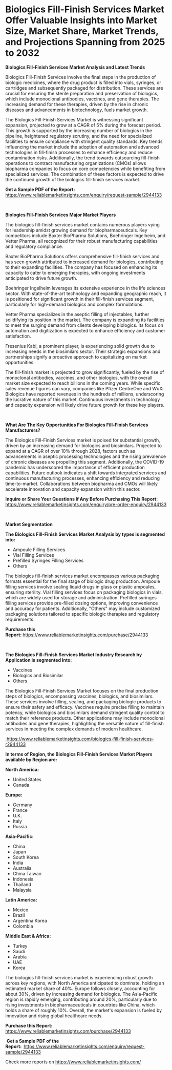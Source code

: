 <p><h1>Biologics Fill-Finish Services Market Offer Valuable Insights into Market Size, Market Share, Market Trends, and Projections Spanning from 2025 to 2032</h1></p><p><strong>Biologics Fill-Finish Services Market Analysis and Latest Trends</strong></p>
<p><p>Biologics Fill-Finish Services involve the final steps in the production of biologic medicines, where the drug product is filled into vials, syringes, or cartridges and subsequently packaged for distribution. These services are crucial for ensuring the sterile preparation and preservation of biologics, which include monoclonal antibodies, vaccines, and gene therapies. The increasing demand for these therapies, driven by the rise in chronic diseases and advancements in biotechnology, fuels market growth.</p><p>The Biologics Fill-Finish Services Market is witnessing significant expansion, projected to grow at a CAGR of 5% during the forecast period. This growth is supported by the increasing number of biologics in the pipeline, heightened regulatory scrutiny, and the need for specialized facilities to ensure compliance with stringent quality standards. Key trends influencing the market include the adoption of automation and advanced technologies in fill-finish processes to enhance efficiency and reduce contamination risks. Additionally, the trend towards outsourcing fill-finish operations to contract manufacturing organizations (CMOs) allows biopharma companies to focus on core competencies while benefiting from specialized services. The combination of these factors is expected to drive the continued growth of the biologics fill-finish services market.</p></p>
<p><strong>Get a Sample PDF of the Report:&nbsp;</strong> <a href="https://www.reliablemarketinsights.com/enquiry/request-sample/2944133?utm_campaign=3320&utm_medium=2&utm_source=Github&utm_content=ia&utm_term=15032025&utm_id=biologics-fill-finish-services">https://www.reliablemarketinsights.com/enquiry/request-sample/2944133</a></p>
<p>&nbsp;</p>
<p><strong>Biologics Fill-Finish Services Major Market Players</strong></p>
<p><p>The biologics fill-finish services market contains numerous players vying for leadership amidst growing demand for biopharmaceuticals. Key competitors include Baxter BioPharma Solutions, Boehringer Ingelheim, and Vetter Pharma, all recognized for their robust manufacturing capabilities and regulatory compliance.</p><p>Baxter BioPharma Solutions offers comprehensive fill-finish services and has seen growth attributed to increased demand for biologics, contributing to their expanding facilities. The company has focused on enhancing its capacity to cater to emerging therapies, with ongoing investments anticipated to drive future growth.</p><p>Boehringer Ingelheim leverages its extensive experience in the life sciences sector. With state-of-the-art technology and expanding geographic reach, it is positioned for significant growth in their fill-finish services segment, particularly for high-demand biologics and complex formulations.</p><p>Vetter Pharma specializes in the aseptic filling of injectables, further solidifying its position in the market. The company is expanding its facilities to meet the surging demand from clients developing biologics. Its focus on automation and digitization is expected to enhance efficiency and customer satisfaction.</p><p>Fresenius Kabi, a prominent player, is experiencing solid growth due to increasing needs in the biosimilars sector. Their strategic expansions and partnerships signify a proactive approach to capitalizing on market opportunities.</p><p>The fill-finish market is projected to grow significantly, fueled by the rise of monoclonal antibodies, vaccines, and other biologics, with the overall market size expected to reach billions in the coming years. While specific sales revenue figures can vary, companies like Pfizer CentreOne and WuXi Biologics have reported revenues in the hundreds of millions, underscoring the lucrative nature of this market. Continuous investments in technology and capacity expansion will likely drive future growth for these key players.</p></p>
<p>&nbsp;</p>
<p><strong>What Are The Key Opportunities For Biologics Fill-Finish Services Manufacturers?</strong></p>
<p><p>The Biologics Fill-Finish Services market is poised for substantial growth, driven by an increasing demand for biologics and biosimilars. Projected to expand at a CAGR of over 10% through 2028, factors such as advancements in aseptic processing technologies and the rising prevalence of chronic diseases are propelling this segment. Additionally, the COVID-19 pandemic has underscored the importance of efficient production capabilities. Future outlook indicates a shift towards integrated services and continuous manufacturing processes, enhancing efficiency and reducing time-to-market. Collaborations between biopharma and CMOs will likely accelerate innovation and capacity expansion within this sector.</p></p>
<p><strong>Inquire or Share Your Questions If Any Before Purchasing This Report:</strong> <a href="https://www.reliablemarketinsights.com/enquiry/pre-order-enquiry/2944133?utm_campaign=3320&utm_medium=2&utm_source=Github&utm_content=ia&utm_term=15032025&utm_id=biologics-fill-finish-services">https://www.reliablemarketinsights.com/enquiry/pre-order-enquiry/2944133</a></p>
<p>&nbsp;</p>
<p><strong>Market Segmentation</strong></p>
<p><strong>The Biologics Fill-Finish Services Market Analysis by types is segmented into:</strong></p>
<p><ul><li>Ampoule Filling Services</li><li>Vial Filling Services</li><li>Prefilled Syringes Filling Services</li><li>Others</li></ul></p>
<p><p>The biologics fill-finish services market encompasses various packaging formats essential for the final stage of biologic drug production. Ampoule filling services involve sealing liquid drugs in glass or plastic ampoules, ensuring sterility. Vial filling services focus on packaging biologics in vials, which are widely used for storage and administration. Prefilled syringes filling services provide pre-filled dosing options, improving convenience and accuracy for patients. Additionally, "Others" may include customized packaging solutions tailored to specific biologic therapies and regulatory requirements.</p></p>
<p><strong>Purchase this Report:&nbsp;</strong><a href="https://www.reliablemarketinsights.com/purchase/2944133?utm_campaign=3320&utm_medium=2&utm_source=Github&utm_content=ia&utm_term=15032025&utm_id=biologics-fill-finish-services">https://www.reliablemarketinsights.com/purchase/2944133</a></p>
<p>&nbsp;</p>
<p><strong>The Biologics Fill-Finish Services Market Industry Research by Application is segmented into:</strong></p>
<p><ul><li>Vaccines</li><li>Biologics and Biosimilar</li><li>Others</li></ul></p>
<p><p>The Biologics Fill-Finish Services Market focuses on the final production steps of biologics, encompassing vaccines, biologics, and biosimilars. These services involve filling, sealing, and packaging biologic products to ensure their safety and efficacy. Vaccines require precise filling to maintain potency, while biologics and biosimilars demand stringent quality control to match their reference products. Other applications may include monoclonal antibodies and gene therapies, highlighting the versatile nature of fill-finish services in meeting the complex demands of modern healthcare.</p></p>
<p><a href="https://www.reliablemarketinsights.com/biologics-fill-finish-services-r2944133?utm_campaign=3320&utm_medium=2&utm_source=Github&utm_content=ia&utm_term=15032025&utm_id=biologics-fill-finish-services">&nbsp;https://www.reliablemarketinsights.com/biologics-fill-finish-services-r2944133</a></p>
<p><strong>In terms of Region, the Biologics Fill-Finish Services Market Players available by Region are:</strong></p>
<p>
    <p> <strong> North America: </strong>
        <ul>
            <li>United States</li>
            <li>Canada</li>
        </ul>
        </p> 
    <p> <strong> Europe: </strong>
        <ul>
            <li>Germany</li>
            <li>France</li>
            <li>U.K.</li>
            <li>Italy</li>
            <li>Russia</li>
        </ul>
        </p> 
    <p> <strong> Asia-Pacific: </strong>
        <ul>
            <li>China</li>
            <li>Japan</li>
            <li>South Korea</li>
            <li>India</li>
            <li>Australia</li>
            <li>China Taiwan</li>
            <li>Indonesia</li>
            <li>Thailand</li>
            <li>Malaysia</li>
        </ul>
        </p> 
    <p> <strong> Latin America: </strong>
        <ul>
            <li>Mexico</li>
            <li>Brazil</li>
            <li>Argentina Korea</li>
            <li>Colombia</li>
        </ul>
        </p> 
    <p> <strong> Middle East & Africa: </strong>
        <ul>
            <li>Turkey</li>
            <li>Saudi</li>
            <li>Arabia</li>
            <li>UAE</li>
            <li>Korea</li>
        </ul>
    </p>
    </p>
<p><p>The biologics fill-finish services market is experiencing robust growth across key regions, with North America anticipated to dominate, holding an estimated market share of 40%. Europe follows closely, accounting for about 30%, driven by increasing demand for biologics. The Asia-Pacific region is rapidly emerging, contributing around 20%, particularly due to rising investments in biopharmaceuticals in countries like China, which holds a share of roughly 10%. Overall, the market's expansion is fueled by innovation and rising global healthcare needs.</p></p>
<p><strong>Purchase this Report: </strong><a href="https://www.reliablemarketinsights.com/purchase/2944133?utm_campaign=3320&utm_medium=2&utm_source=Github&utm_content=ia&utm_term=15032025&utm_id=biologics-fill-finish-services">https://www.reliablemarketinsights.com/purchase/2944133</a></p>
<p>&nbsp;<strong>Get a Sample PDF of the Report:&nbsp;&nbsp;</strong><a href="https://www.reliablemarketinsights.com/enquiry/request-sample/2944133?utm_campaign=3320&utm_medium=2&utm_source=Github&utm_content=ia&utm_term=15032025&utm_id=biologics-fill-finish-services">https://www.reliablemarketinsights.com/enquiry/request-sample/2944133</a></p>
<p><strong></strong></p>
<p>Check more reports on <a href="https://www.reliablemarketinsights.com/?utm_campaign=3320&utm_medium=2&utm_source=Github&utm_content=ia&utm_term=15032025&utm_id=biologics-fill-finish-services">https://www.reliablemarketinsights.com/</a></p>